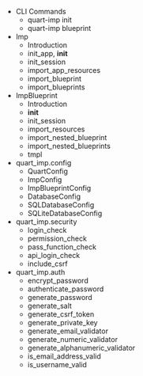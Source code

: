 - CLI Commands
    - quart-imp init
    - quart-imp blueprint
- Imp
    - Introduction
    - init_app, __init__
    - init_session
    - import_app_resources
    - import_blueprint
    - import_blueprints
- ImpBlueprint
    - Introduction
    - __init__
    - init_session
    - import_resources
    - import_nested_blueprint
    - import_nested_blueprints
    - tmpl
- quart_imp.config
    - QuartConfig
    - ImpConfig
    - ImpBlueprintConfig
    - DatabaseConfig
    - SQLDatabaseConfig
    - SQLiteDatabaseConfig
- quart_imp.security
    - login_check
    - permission_check
    - pass_function_check
    - api_login_check
    - include_csrf
- quart_imp.auth
    - encrypt_password
    - authenticate_password
    - generate_password
    - generate_salt
    - generate_csrf_token
    - generate_private_key
    - generate_email_validator
    - generate_numeric_validator
    - generate_alphanumeric_validator
    - is_email_address_valid
    - is_username_valid
